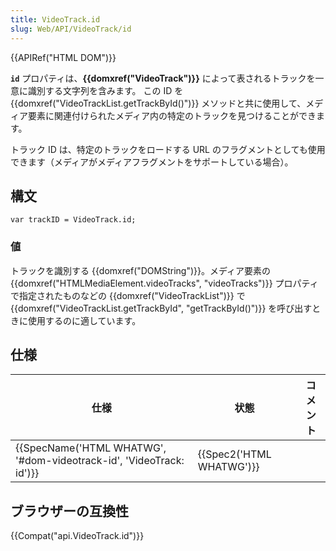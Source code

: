 ```yaml
---
title: VideoTrack.id
slug: Web/API/VideoTrack/id
---
```


{{APIRef("HTML DOM")}}

**`id`** プロパティは、**{{domxref("VideoTrack")}}** によって表されるトラックを一意に識別する文字列を含みます。 この ID を {{domxref("VideoTrackList.getTrackById()")}} メソッドと共に使用して、メディア要素に関連付けられたメディア内の特定のトラックを見つけることができます。

トラック ID は、特定のトラックをロードする URL のフラグメントとしても使用できます（メディアがメディアフラグメントをサポートしている場合）。

## 構文

```
var trackID = VideoTrack.id;
```

### 値

トラックを識別する {{domxref("DOMString")}}。メディア要素の {{domxref("HTMLMediaElement.videoTracks", "videoTracks")}} プロパティで指定されたものなどの {{domxref("VideoTrackList")}} で {{domxref("VideoTrackList.getTrackById", "getTrackById()")}} を呼び出すときに使用するのに適しています。

## 仕様

| 仕様                                                                                     | 状態                             | コメント |
| ---------------------------------------------------------------------------------------- | -------------------------------- | -------- |
| {{SpecName('HTML WHATWG', '#dom-videotrack-id', 'VideoTrack: id')}} | {{Spec2('HTML WHATWG')}} |          |

## ブラウザーの互換性

{{Compat("api.VideoTrack.id")}}
